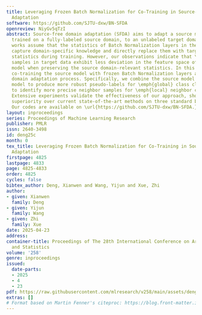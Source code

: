 ```yaml
---
title: Leveraging Frozen Batch Normalization for Co-Training in Source-Free Domain
  Adaptation
software: https://github.com/SJTU-dxw/BN-SFDA
openreview: NiyGv5qTzI
abstract: Source-free domain adaptation (SFDA) aims to adapt a source model, initially
  trained on a fully-labeled source domain, to an unlabeled target domain. Previous
  works assume that the statistics of Batch Normalization layers in the source model
  capture domain-specific knowledge and directly replace them with target domain-related
  statistics during training. However, our observations indicate that \emph{source-like}
  samples in target data exhibit less deviation in the feature space of the source
  model when preserving the source domain-relevant statistics. In this paper, we propose
  co-training the source model with frozen Batch Normalization layers as part of the
  domain adaptation process. Specifically, we combine the source model and the target
  model to produce more robust pseudo-labels for \emph{global} class clustering and
  to identify more precise neighbor samples for \emph{local} neighbor clustering.
  Extensive experiments validate the effectiveness of our approach, showcasing its
  superiority over current state-of-the-art methods on three standard benchmarks.
  Our codes are available on \url{https://github.com/SJTU-dxw/BN-SFDA.}
layout: inproceedings
series: Proceedings of Machine Learning Research
publisher: PMLR
issn: 2640-3498
id: deng25c
month: 0
tex_title: Leveraging Frozen Batch Normalization for Co-Training in Source-Free Domain
  Adaptation
firstpage: 4825
lastpage: 4833
page: 4825-4833
order: 4825
cycles: false
bibtex_author: Deng, Xianwen and Wang, Yijun and Xue, Zhi
author:
- given: Xianwen
  family: Deng
- given: Yijun
  family: Wang
- given: Zhi
  family: Xue
date: 2025-04-23
address:
container-title: Proceedings of The 28th International Conference on Artificial Intelligence
  and Statistics
volume: '258'
genre: inproceedings
issued:
  date-parts:
  - 2025
  - 4
  - 23
pdf: https://raw.githubusercontent.com/mlresearch/v258/main/assets/deng25c/deng25c.pdf
extras: []
# Format based on Martin Fenner's citeproc: https://blog.front-matter.io/posts/citeproc-yaml-for-bibliographies/
---
```

